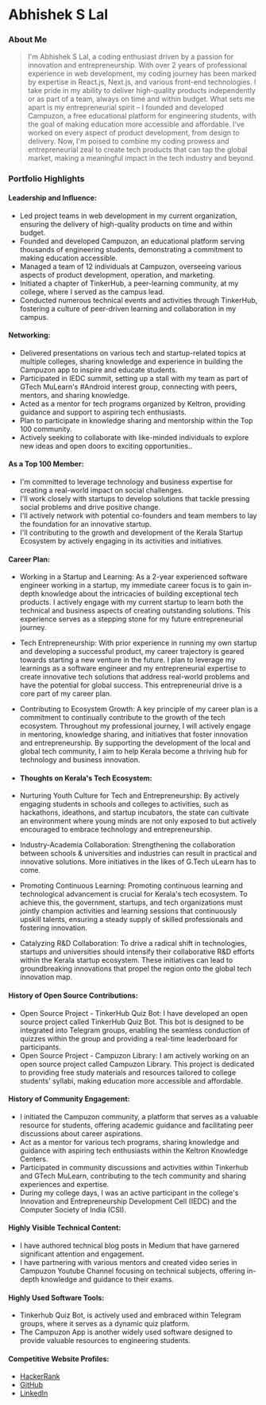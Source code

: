 # Abhishek S Lal

### About Me

> I'm Abhishek S Lal, a coding enthusiast driven by a passion for innovation and entrepreneurship. With over 2 years of professional experience in web development, my coding journey has been marked by expertise in React.js, Next.js, and various front-end technologies. I take pride in my ability to deliver high-quality products independently or as part of a team, always on time and within budget. What sets me apart is my entrepreneurial spirit – I founded and developed Campuzon, a free educational platform for engineering students, with the goal of making education more accessible and affordable. I've worked on every aspect of product development, from design to delivery. Now, I'm poised to combine my coding prowess and entrepreneurial zeal to create tech products that can tap the global market, making a meaningful impact in the tech industry and beyond.

### Portfolio Highlights

#### Leadership and Influence: 

- Led project teams in web development in my current organization, ensuring the delivery of high-quality products on time and within budget.
- Founded and developed Campuzon, an educational platform serving thousands of engineering students, demonstrating a commitment to making education accessible.
- Managed a team of 12 individuals at Campuzon, overseeing various aspects of product development, operation, and marketing.
- Initiated a chapter of TinkerHub, a peer-learning community, at my college, where I served as the campus lead.
- Conducted numerous technical events and activities through TinkerHub, fostering a culture of peer-driven learning and collaboration in my campus.

#### Networking: 

- Delivered presentations on various tech and startup-related topics at multiple colleges, sharing knowledge and experience in building the Campuzon app to inspire and educate students.
- Participated in IEDC summit, setting up a stall with my team as part of GTech MuLearn's #Android interest group, connecting with peers, mentors, and sharing knowledge.
- Acted as a mentor for tech programs organized by Keltron, providing guidance and support to aspiring tech enthusiasts.
- Plan to participate in knowledge sharing and mentorship within the Top 100 community.
- Actively seeking to collaborate with like-minded individuals to explore new ideas and open doors to exciting opportunities..

#### As a Top 100 Member: 

- I'm committed to leverage technology and business expertise for creating a real-world impact on social challenges.
- I'll work closely with startups to develop solutions that tackle pressing social problems and drive positive change.
- I'll actively network with potential co-founders and team members to lay the foundation for an innovative startup.
- I'll contributing to the growth and development of the Kerala Startup Ecosystem by actively engaging in its activities and initiatives.

#### Career Plan: 

- Working in a Startup and Learning: As a 2-year experienced software engineer working in a startup, my immediate career focus is to gain in-depth knowledge about the intricacies of building exceptional tech products. I actively engage with my current startup to learn both the technical and business aspects of creating outstanding solutions. This experience serves as a stepping stone for my future entrepreneurial journey.
- Tech Entrepreneurship: With prior experience in running my own startup and developing a successful product, my career trajectory is geared towards starting a new venture in the future. I plan to leverage my learnings as a software engineer and my entrepreneurial expertise to create innovative tech solutions that address real-world problems and have the potential for global success. This entrepreneurial drive is a core part of my career plan.
- Contributing to Ecosystem Growth: A key principle of my career plan is a commitment to continually contribute to the growth of the tech ecosystem. Throughout my professional journey, I will actively engage in mentoring, knowledge sharing, and initiatives that foster innovation and entrepreneurship. By supporting the development of the local and global tech community, I aim to help Kerala become a thriving hub for technology and business innovation.

- #### Thoughts on Kerala's Tech Ecosystem: 

- Nurturing Youth Culture for Tech and Entrepreneurship: By actively engaging students in schools and colleges to activities, such as hackathons, ideathons, and startup incubators, the state can cultivate an environment where young minds are not only exposed to but actively encouraged to embrace technology and entrepreneurship.
- Industry-Academia Collaboration: Strengthening the collaboration between schools & universities and industries can result in practical and innovative solutions. More initiatives in the likes of G.Tech uLearn has to come.
- Promoting Continuous Learning: Promoting continuous learning and technological advancement is crucial for Kerala's tech ecosystem. To achieve this, the government, startups, and tech organizations must jointly champion activities and learning sessions that continuously upskill talents, ensuring a steady supply of skilled professionals and fostering innovation.
- Catalyzing R&D Collaboration: To drive a radical shift in technologies, startups and universities should intensify their collaborative R&D efforts within the Kerala startup ecosystem. These initiatives can lead to groundbreaking innovations that propel the region onto the global tech innovation map.

#### History of Open Source Contributions:

- Open Source Project - TinkerHub Quiz Bot: I have developed an open source project called TinkerHub Quiz Bot. This bot is designed to be integrated into Telegram groups, enabling the seamless conduction of quizzes within the group and providing a real-time leaderboard for participants.
- Open Source Project - Campuzon Library: I am actively working on an open source project called Campuzon Library. This project is dedicated to providing free study materials and resources tailored to college students' syllabi, making education more accessible and affordable.
  
#### History of Community Engagement:

-  I initiated the Campuzon community, a platform that serves as a valuable resource for students, offering academic guidance and facilitating peer discussions about career aspirations. 
-  Act as a mentor for various tech programs, sharing knowledge and guidance with aspiring tech enthusiasts within the Keltron Knowledge Centers.
-  Participated in community discussions and activities within Tinkerhub and GTech MuLearn, contributing to the tech community and sharing experiences and expertise.
-  During my college days, I was an active participant in the college's Innovation and Entrepreneurship Development Cell (IEDC) and the Computer Society of India (CSI). 

#### Highly Visible Technical Content:

-  I have authored technical blog posts in Medium that have garnered significant attention and engagement.
-  I have partnering with various mentors and created video series in Campuzon Youtube Channel focusing on technical subjects, offering in-depth knowledge and guidance to their exams.

#### Highly Used Software Tools:
    
- Tinkerhub Quiz Bot, is actively used and embraced within Telegram groups, where it serves as a dynamic quiz platform.
- The Campuzon App is another widely used software designed to provide valuable resources to engineering students.

#### Competitive Website Profiles:

- [HackerRank](https://www.hackerrank.com/abhishekslal)
- [GitHub](https://github.com/Abhishek-S-Lal)
- [LinkedIn](https://www.linkedin.com/in/abhishekslal)
